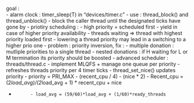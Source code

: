goal :  
	- alarm clock : timer_sleep(T) in “devices/timer.c”	
		- use : thread_block() and thread_unblock()
		- block the caller thread until the designated ticks have gone by
	- priotiry scheduling : 
		- high priority = scheduled first
		- yield in case of higher priority availability
		- threads waiting => thread with highest priority loaded first
		- lowering a thread priority may lead in a switching to a higher prio one
		- problem : priority inversion, fix :
			- multiple donation : mutliple priorities to a single thread
			- nested donations : if H waiting for L or M termination its priority should be boosted
	- advanced scheduler : threads/thread.c 
		- implement MLQFS + manage one queue per priority
		- refreshes threads priority per 4 timer ticks 
		- thread_set_nice() updates priority
			-  priority = PRI_MAX - (recent_cpu / 4) - (nice * 2)
			- Recent_cpu = (2*load_avg)/(2*load_avg + 1) * recent_cpu + nice
-			- load_avg = (59/60)*load_avg + (1/60)*ready_threads
